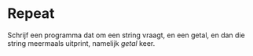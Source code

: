 # Repeat

Schrijf een programma dat om een string vraagt, en een getal, en dan die string meermaals uitprint, namelijk *getal* keer.

